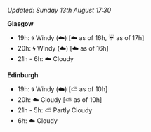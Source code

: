 *Updated: Sunday 13th August 17:30*

**Glasgow**

* 19h: :cyclone: Windy (:cloud:) [:cloud: as of 16h, :umbrella: as of 17h]
* 20h: :cyclone: Windy (:cloud:) [:cloud: as of 16h]
* 21h - 6h: :cloud: Cloudy

**Edinburgh**

* 19h: :cyclone: Windy (:cloud:) [:partly_sunny: as of 10h]
* 20h: :cloud: Cloudy [:partly_sunny: as of 10h]
* 21h - 5h: :partly_sunny: Partly Cloudy
* 6h: :cloud: Cloudy
